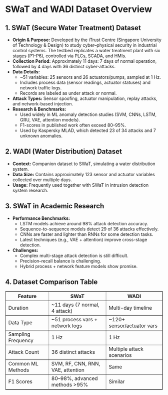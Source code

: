 <h1>SWaT and WADI Dataset Overview</h1>

<h2>1. SWaT (Secure Water Treatment) Dataset</h2>

<ul>
  <li><strong>Origin & Purpose:</strong>
    Developed by the iTrust Centre (Singapore University of Technology & Design) to study cyber–physical security in industrial control systems.
    The testbed replicates a water treatment plant with six stages (P1–P6), controlled via PLCs, SCADA, and HMIs.
  </li>
  <li><strong>Collection Period:</strong>
    Approximately 11 days: 7 days of normal operation, followed by 4 days with 36 distinct cyber-attacks.
  </li>
  <li><strong>Data Details:</strong>
    <ul>
      <li>~51 variables: 25 sensors and 26 actuators/pumps, sampled at 1 Hz.</li>
      <li>Includes process data (sensor readings, actuator statuses) and network traffic logs.</li>
      <li>Records are labeled as under attack or normal.</li>
    </ul>
  </li>
  <li><strong>Attack Types:</strong>
    Sensor spoofing, actuator manipulation, replay attacks, and network-based injection.
  </li>
  <li><strong>Research & Benchmarks:</strong>
    <ul>
      <li>Used widely in ML anomaly detection studies (SVM, CNNs, LSTM, GRU, VAE, attention models).</li>
      <li>F1-scores in published work often exceed 80–95%.</li>
      <li>Used by Kaspersky MLAD, which detected 23 of 34 attacks and 7 unknown anomalies.</li>
    </ul>
  </li>
</ul>

<h2>2. WADI (Water Distribution) Dataset</h2>

<ul>
  <li><strong>Context:</strong>
    Companion dataset to SWaT, simulating a water distribution system.
  </li>
  <li><strong>Data Size:</strong>
    Contains approximately 123 sensor and actuator variables collected over multiple days.
  </li>
  <li><strong>Usage:</strong>
    Frequently used together with SWaT in intrusion detection system research.
  </li>
</ul>

<h2>3. SWaT in Academic Research</h2>

<ul>
  <li><strong>Performance Benchmarks:</strong>
    <ul>
      <li>LSTM models achieve around 98% attack detection accuracy.</li>
      <li>Sequence-to-sequence models detect 29 of 36 attacks effectively.</li>
      <li>CNNs are faster and lighter than RNNs for some detection tasks.</li>
      <li>Latest techniques (e.g., VAE + attention) improve cross-stage detection.</li>
    </ul>
  </li>
  <li><strong>Challenges:</strong>
    <ul>
      <li>Complex multi-stage attack detection is still difficult.</li>
      <li>Precision–recall balance is challenging.</li>
      <li>Hybrid process + network feature models show promise.</li>
    </ul>
  </li>
</ul>

<h2>4. Dataset Comparison Table</h2>

<table border="1">
  <tr>
    <th>Feature</th>
    <th>SWaT</th>
    <th>WADI</th>
  </tr>
  <tr>
    <td>Duration</td>
    <td>~11 days (7 normal, 4 attack)</td>
    <td>Multi-day timeline</td>
  </tr>
  <tr>
    <td>Data Type</td>
    <td>~51 process vars + network logs</td>
    <td>~120+ sensor/actuator vars</td>
  </tr>
  <tr>
    <td>Sampling Frequency</td>
    <td>1 Hz</td>
    <td>1 Hz</td>
  </tr>
  <tr>
    <td>Attack Count</td>
    <td>36 distinct attacks</td>
    <td>Multiple attack scenarios</td>
  </tr>
  <tr>
    <td>Common ML Methods</td>
    <td>SVM, RF, CNN, RNN, VAE, attention</td>
    <td>Same</td>
  </tr>
  <tr>
    <td>F1 Scores</td>
    <td>80–98%, advanced methods >95%</td>
    <td>Similar</td>
  </tr>
</table>

